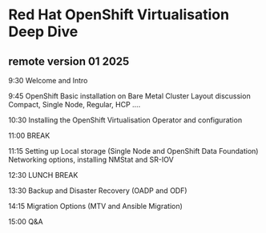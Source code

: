 # Red Hat OpenShift Virtualisation Deep Dive
## remote version 01 2025
 
9:30 Welcome and Intro

9:45 OpenShift Basic installation on Bare Metal Cluster Layout discussion Compact, Single Node, Regular, HCP ….

10:30 Installing the OpenShift Virtualisation Operator and configuration

11:00 BREAK


11:15 Setting up Local storage (Single Node and OpenShift Data Foundation) Networking options, installing NMStat and SR-IOV

12:30 LUNCH BREAK

13:30 Backup and Disaster Recovery (OADP and ODF)

14:15 Migration Options (MTV and Ansible Migration)

15:00 Q&A
